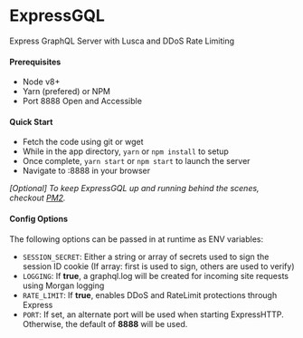 # ExpressGQL

Express GraphQL Server with Lusca and DDoS Rate Limiting

#### Prerequisites
- Node v8+
- Yarn (prefered) or NPM
- Port 8888 Open and Accessible

#### Quick Start
- Fetch the code using git or wget
- While in the app directory, `yarn` or `npm install` to setup
- Once complete, `yarn start` or `npm start` to launch the server
- Navigate to <host>:8888 in your browser

*[Optional] To keep ExpressGQL up and running behind the scenes, checkout [PM2](http://pm2.keymetrics.io/ "PM2").*


#### Config Options
The following options can be passed in at runtime as ENV variables:
- `SESSION_SECRET`: Either a string or array of secrets used to sign the session ID cookie (If array: first is used to sign, others are used to verify)
- `LOGGING`: If **true**, a graphql.log will be created for incoming site requests using Morgan logging
- `RATE_LIMIT`: If **true**, enables DDoS and RateLimit protections through Express
- `PORT`: If set, an alternate port will be used when starting ExpressHTTP. Otherwise, the default of **8888** will be used.